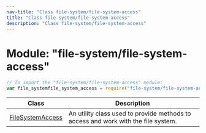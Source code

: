 ```yaml
---
nav-title: "Class file-system/file-system-access"
title: "Class file-system/file-system-access"
description: "Class file-system/file-system-access"
---
```

# Module: "file-system/file-system-access"

``` JavaScript
// To import the "file-system/file-system-access" module:
var file_systemfile_system_access = require("file-system/file-system-access");
```

Class | Description
------|------------
[FileSystemAccess](../../file-system/file-system-access/FileSystemAccess.md) | An utility class used to provide methods to access and work with the file system.